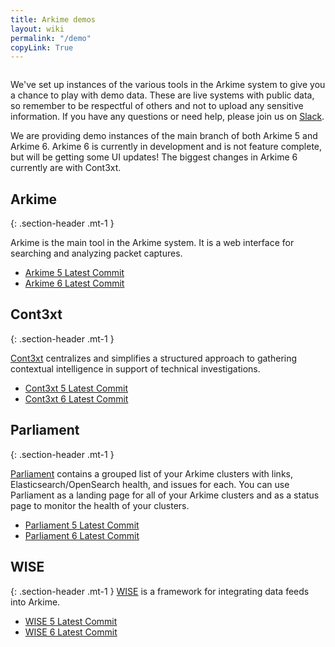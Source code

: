 ```yaml
---
title: Arkime demos
layout: wiki
permalink: "/demo"
copyLink: True
---
```


<div class="full-height-and-width-container with-footer p-3" markdown="1">

<center>
<img class="arkime-brand" />
<audio id="audio"><source src="assets/arkime_short.m4a" type="audio/mpeg" /></audio>
<span class="fa fa-volume-up arkime-pronunciation" onclick="play()"></span>
</center>

We've set up instances of the various tools in the Arkime system to give you a chance to play with demo data.
These are live systems with public data, so remember to be respectful of others and not to upload any sensitive information.
If you have any questions or need help, please join us on [Slack](https://slackinvite.arkime.com/).

We are providing demo instances of the main branch of both Arkime 5 and Arkime 6.
Arkime 6 is currently in development and is not feature complete, but will be getting some UI updates!
The biggest changes in Arkime 6 currently are with Cont3xt.

## Arkime
{: .section-header .mt-1 }

Arkime is the main tool in the Arkime system. It is a web interface for searching and analyzing packet captures.

* [Arkime 5 Latest Commit](https://demo.arkime.com/sessions)
* [Arkime 6 Latest Commit](https://demo6.arkime.com/sessions)

## Cont3xt
{: .section-header .mt-1 }

[Cont3xt](/cont3xt) centralizes and simplifies a structured approach to gathering contextual intelligence in support of technical investigations.

* [Cont3xt 5 Latest Commit](https://cont3xt.arkime.com/)
* [Cont3xt 6 Latest Commit](https://demo6.arkime.com/cont3xt/)

## Parliament
{: .section-header .mt-1 }

[Parliament](/parliament) contains a grouped list of your Arkime clusters with links, Elasticsearch/OpenSearch health, and issues for each. You can use Parliament as a landing page for all of your Arkime clusters and as a status page to monitor the health of your clusters.

* [Parliament 5 Latest Commit](https://parliament.arkime.com/)
* [Parliament 6 Latest Commit](https://parliament6.arkime.com/)

## WISE
{: .section-header .mt-1 }
[WISE](/wise) is a framework for integrating data feeds into Arkime.

* [WISE 5 Latest Commit](https://wise.arkime.com/)
* [WISE 6 Latest Commit](https://demo6.arkime.com/wise/)
</div>
